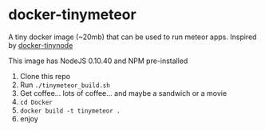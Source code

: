 docker-tinymeteor
=================

A tiny docker image (~20mb) that can be used to run meteor apps. Inspired by [docker-tinynode](https://github.com/jprjr/docker-tinynode)

This image has NodeJS 0.10.40 and NPM pre-installed

1. Clone this repo
2. Run `./tinymeteor_build.sh`
3. Get coffee... lots of coffee... and maybe a sandwich or a movie
4. `cd Docker`
5. `docker build -t tinymeteor .`
6. enjoy
